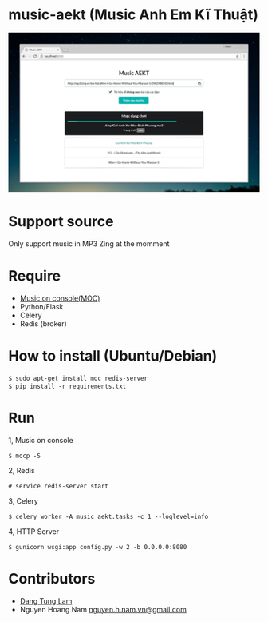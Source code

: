 music-aekt (Music Anh Em Kĩ Thuật)
==================================

![](screenshot.jpg)

Support source
==============
Only support music in MP3 Zing at the momment

Require
=======

* [Music on console(MOC)](https://moc.daper.net)
* Python/Flask
* Celery 
* Redis (broker)

How to install (Ubuntu/Debian)
==============================

```
$ sudo apt-get install moc redis-server
$ pip install -r requirements.txt
```

Run
===
1, Music on console
```
$ mocp -S
```

2, Redis
```
# service redis-server start
```

3, Celery
```
$ celery worker -A music_aekt.tasks -c 1 --loglevel=info
```

4, HTTP Server
```
$ gunicorn wsgi:app config.py -w 2 -b 0.0.0.0:8080
```

Contributors
============
* [Dang Tung Lam](https://github.com/tunglam14/)
* Nguyen Hoang Nam <nguyen.h.nam.vn@gmail.com>
